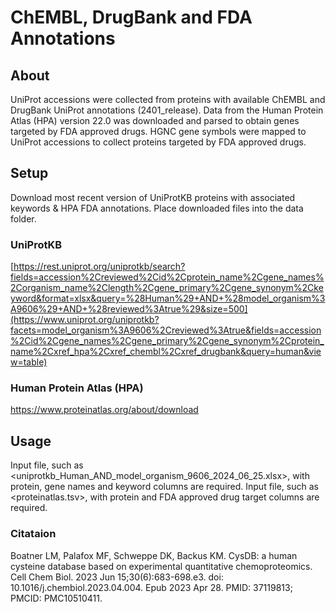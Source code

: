 # ChEMBL, DrugBank and FDA Annotations

## About 
UniProt accessions were collected from proteins with available ChEMBL and DrugBank UniProt annotations (2401_release). Data from the Human Protein Atlas (HPA) version 22.0 was downloaded and parsed to obtain genes targeted by FDA approved drugs. HGNC gene symbols were mapped to UniProt accessions to collect proteins targeted by FDA approved drugs. 

## Setup
Download most recent version of UniProtKB proteins with associated keywords & HPA FDA annotations. Place downloaded files into the data folder.

### UniProtKB
[https://rest.uniprot.org/uniprotkb/search?fields=accession%2Creviewed%2Cid%2Cprotein_name%2Cgene_names%2Corganism_name%2Clength%2Cgene_primary%2Cgene_synonym%2Ckeyword&format=xlsx&query=%28Human%29+AND+%28model_organism%3A9606%29+AND+%28reviewed%3Atrue%29&size=500](https://www.uniprot.org/uniprotkb?facets=model_organism%3A9606%2Creviewed%3Atrue&fields=accession%2Cid%2Cgene_names%2Cgene_primary%2Cgene_synonym%2Cprotein_name%2Cxref_hpa%2Cxref_chembl%2Cxref_drugbank&query=human&view=table)

### Human Protein Atlas (HPA)
https://www.proteinatlas.org/about/download

## Usage
Input file, such as <uniprotkb_Human_AND_model_organism_9606_2024_06_25.xlsx>, with protein, gene names and keyword columns are required. Input file, such as <proteinatlas.tsv>, with protein and FDA approved drug target columns are required.

### Citataion
Boatner LM, Palafox MF, Schweppe DK, Backus KM. CysDB: a human cysteine database based on experimental quantitative chemoproteomics. Cell Chem Biol. 2023 Jun 15;30(6):683-698.e3. doi: 10.1016/j.chembiol.2023.04.004. Epub 2023 Apr 28. PMID: 37119813; PMCID: PMC10510411.
